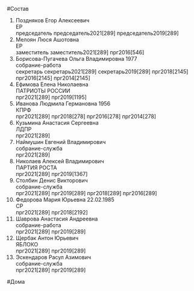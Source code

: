 #Состав  
1. Поздняков Егор Алексеевич  
    ЕР  
    председатель председатель2021[289] председатель2019[289]  
2. Мелоян Люся Ашотовна  
    ЕР  
    заместитель заместитель2021[289] прг2016[546]  
3. Борисова-Пугачева Ольга Владимировна 1977  
    собрание-работа  
    секретарь секретарь2021[289] секретарь2019[289] прг2018[2145] прг2016[2145] прг2014[2145]  
4. Ефимова Елена Николаевна  
    ПАТРИОТЫ РОССИИ  
    прг2021[289] прг2019[1195]  
5. Иванова Людмила Германовна 1956  
    КПРФ  
    прг2021[289] прг2018[278] прг2016[278] прг2014[278]  
6. Кузьмина Анастасия Сергеевна  
    ЛДПР  
    прг2021[289]  
7. Наймушин Евгений Владимирович  
    собрание-служба  
    прг2021[289]  
8. Николаев Алексей Владимирович  
    ПАРТИЯ РОСТА  
    прг2021[289] прг2019[1367]  
9. Столбин Денис Викторович  
    собрание-служба  
    прг2021[289] прг2019[289] прг2018[289] прг2016[289]  
10. Федорова Мария Юрьевна 22.02.1985  
    СР  
    прг2021[289] прг2018[2192]  
11. Шаврова Анастасия Андреевна  
    собрание-работа  
    прг2021[289] прг2019[289]  
12. Щербак Антон Юрьевич  
    ЯБЛОКО  
    прг2021[289] прг2019[289]  
13. Эскендаров Расул Азимович  
    собрание-служба  
    прг2021[289] прг2019[289]  
  
#Дома  
  

